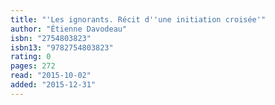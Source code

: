 ```yaml
---
title: "'Les ignorants. Récit d''une initiation croisée'"
author: "Étienne Davodeau"
isbn: "2754803823"
isbn13: "9782754803823"
rating: 0
pages: 272
read: "2015-10-02"
added: "2015-12-31"
---
```


